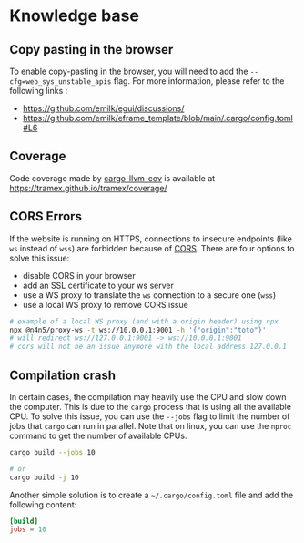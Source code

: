 # Knowledge base

## Copy pasting in the browser

To enable copy-pasting in the browser, you will need to add the `--cfg=web_sys_unstable_apis` flag. For more information, please refer to the following links :

- <https://github.com/emilk/egui/discussions/>
- <https://github.com/emilk/eframe_template/blob/main/.cargo/config.toml#L6>

## Coverage

Code coverage made by [cargo-llvm-cov](https://github.com/taiki-e/cargo-llvm-cov) is available at <https://tramex.github.io/tramex/coverage/>

## CORS Errors

If the website is running on HTTPS, connections to insecure endpoints (like `ws` instead of `wss`) are forbidden because of [CORS](https://developer.mozilla.org/fr/docs/Web/HTTP/CORS). There are four options to solve this issue:

- disable CORS in your browser
- add an SSL certificate to your ws server
- use a WS proxy to translate the `ws` connection to a secure one (`wss`)
- use a local WS proxy to remove CORS issue

```bash
# example of a local WS proxy (and with a origin header) using npx
npx @n4n5/proxy-ws -t ws://10.0.0.1:9001 -h '{"origin":"toto"}'
# will redirect ws://127.0.0.1:9001 -> ws://10.0.0.1:9001
# cors will not be an issue anymore with the local address 127.0.0.1
```

## Compilation crash

In certain cases, the compilation may heavily use the CPU and slow down the computer. This is due to the `cargo` process that is using all the available CPU. To solve this issue, you can use the `--jobs` flag to limit the number of jobs that `cargo` can run in parallel. Note that on linux, you can use the `nproc` command to get the number of available CPUs.

```bash
cargo build --jobs 10

# or
cargo build -j 10
```

Another simple solution is to create a `~/.cargo/config.toml` file and add the following content:

```toml
[build]
jobs = 10
```

